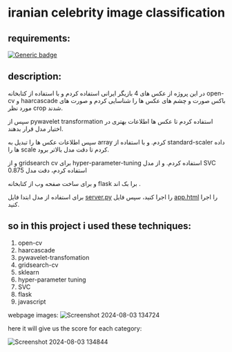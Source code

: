 # iranian celebrity image classification

## requirements:

[![Generic badge](https://img.shields.io/badge/python-3.9-yello.svg)](https://shields.io/)

## description:

در این پروژه از عکس های 4 بازیگر ایرانی استفاده کردم و با استفاده از کتابخانه open-cv و haarcascade باکس صورت و چشم های عکس ها را شناسایی کردم و صورت های مورد نظر crop شدند.

سپس از pywavelet transformation استفاده کردم تا عکس ها اطلاعات بهتری در اختیار مدل قرار بدهند.

سپس اطلاعات عکس ها را تبدیل به array کردم. و با استفاده از standard-scaler داده ها را scale کردم تا دقت مدل بالاتر برود.

و از gridsearch cv برای hyper-parameter-tuning استفاده کردم. و از مدل SVC استفاده کردم، دقت مدل 0.875 

و برای ساخت صفحه وب از کتابخانه flask برا بک اند .

برای استفاده از مدل ابتدا فایل [server.py](./server/server.py) را اجرا کنید، سپس فایل [app.html](./UI/app.html) را اجرا کنید.

## so in this project i used these techniques:
1. open-cv
2. haarcascade
3. pywavelet-transfomation
4. gridsearch-cv
5. sklearn
6. hyper-parameter tuning
7. SVC
8. flask
9. javascript

webpage images:
![Screenshot 2024-08-03 134724](https://github.com/user-attachments/assets/fc644c3d-bca9-4636-b9d4-d88cf7c68313)

here it will give us the score for each category:

![Screenshot 2024-08-03 134844](https://github.com/user-attachments/assets/2f521419-509e-4d8c-ae74-7141c6050e9a)
